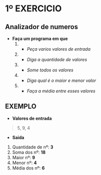 # 1º EXERCICIO 

## Analizador de numeros

* **Faça um programa em que**
  1. - *Peça varios valores de entrada*
  2. - *Diga a quantidade de valores*
  3. - *Some todos os valores*
  4. - *Diga qual é o maior e menor valor*
  5. - *Faça a média entre esses valores*
  
  
##  __EXEMPLO__

* **Valores de entrada**
> 5, 9, 4

* **Saida**

1. Quantidade de nº: __3__
2. Soma dos nº: __18__
3. Maior nº: __9__
4. Menor nº: __4__
5. Média dos nº: __6__
